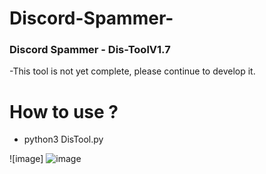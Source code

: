 # Discord-Spammer-

### Discord Spammer - Dis-ToolV1.7
-This tool is not yet complete, please continue to develop it.
# How to use ?
- python3 DisTool.py

![image] ![image](https://user-images.githubusercontent.com/105408686/179448715-004c0608-5ecf-4a98-bf87-2e05e8c04651.png)
